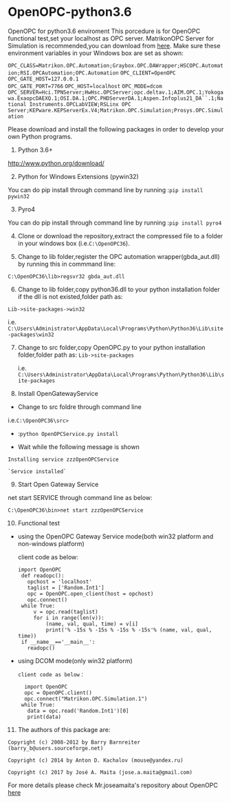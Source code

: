 # OpenOPC-python3.6
OpenOPC for python3.6 enviroment
This porcedure is for OpenOPC functional test,set your localhost as OPC server.
MatrikonOPC Server for Simulation is recommended,you can download from [here](https://www.matrikonopc.com/downloads/178/index.aspx).
Make sure these environment variables in your Windows box are set as shown:

 `OPC_CLASS=Matrikon.OPC.Automation;Graybox.OPC.DAWrapper;HSCOPC.Automation;RSI.OPCAutomation;OPC.Automation`
 `OPC_CLIENT=OpenOPC`
 `OPC_GATE_HOST=127.0.0.1`    
 `OPC_GATE_PORT=7766`
 `OPC_HOST=localhost`
 `OPC_MODE=dcom`
 `OPC_SERVER=Hci.TPNServer;HwHsc.OPCServer;opc.deltav.1;AIM.OPC.1;Yokogawa.ExaopcDAEXQ.1;OSI.DA.1;OPC.PHDServerDA.1;Aspen.Infoplus21_DA``.1;National Instruments.OPCLabVIEW;RSLinx OPC Server;KEPware.KEPServerEx.V4;Matrikon.OPC.Simulation;Prosys.OPC.Simulation`

Please download and install the following packages in order to develop your own Python programs.


1. Python 3.6+

 http://www.python.org/download/
 
 
2. Python for Windows Extensions (pywin32)

  You can do pip install through command line by running :`pip install pywin32`
  

3. Pyro4

  You can do pip install through command line by running :`pip install pyro4`
  

4. Clone or download the repository,extract the compressed file to a folder in your windows box (i.e.`C:\OpenOPC36`).


5. Change to lib folder,register the OPC automation wrapper(gbda_aut.dll) by running this in commmand line:

  `C:\OpenOPC36\lib>regsvr32 gbda_aut.dll`
  

6. Change to lib folder,copy python36.dll to your python installation folder if the dll is not existed,folder path as:

  `Lib->site-packages->win32`
  
  i.e. `C:\Users\Administrator\AppData\Local\Programs\Python\Python36\Lib\site-packages\win32`
  

7. Change to src folder,copy OpenOPC.py to your python installation folder,folder path as: `Lib->site-packages`

   i.e. `C:\Users\Administrator\AppData\Local\Programs\Python\Python36\Lib\site-packages`
   

8. Install OpenGatewayService

  - Change to src foldre through command line
  
   i.e.`C:\OpenOPC36\src>`
   
   
  - :`python OpenOPCService.py install`
  
  - Wait while the following message is shown
  
   `Installing service zzzOpenOPCService`
   
    `Service installed`
    
    
9. Start Open Gateway Service

  net start SERVICE through command line as below:
  
  `C:\OpenOPC36\bin>net start zzzOpenOPCService`
  
  
10. Functional test

- using the OpenOPC Gateway Service mode(both win32 platform and non-windows platform)

  client code as below:

      import OpenOPC
       def readopc():
         opchost = 'localhost'
         taglist = ['Random.Int1']
         opc = OpenOPC.open_client(host = opchost)
         opc.connect()
       while True:
           v = opc.read(taglist)
           for i in range(len(v)):
               (name, val, qual, time) = v[i]
               print('% -15s % -15s % -15s % -15s'% (name, val, qual, time))
       if __name__=='__main__':
         readopc()
      
- using DCOM mode(only win32 platform)

      client code as below：

        import OpenOPC
        opc = OpenOPC.client()
        opc.connect("Matrikon.OPC.Simulation.1")
       while True:
         data = opc.read('Random.Int1')[0]
         print(data)

11. The authors of this package are:

  `Copyright (c) 2008-2012 by Barry Barnreiter (barry_b@users.sourceforge.net)`
  
   `Copyright (c) 2014 by Anton D. Kachalov (mouse@yandex.ru)`
   
   `Copyright (c) 2017 by José A. Maita (jose.a.maita@gmail.com)`
   
   For more details please check Mr.joseamaita's repository about OpenOPC [here](https://github.com/joseamaita/openopc120)
  
  
  
  
  
  
  
  
  
  
  
  
  
  
  
  
